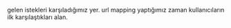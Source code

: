 gelen istekleri karşıladığımız yer.
url mapping yaptığımız zaman kullanıcıların ilk karşılaştıkları alan.